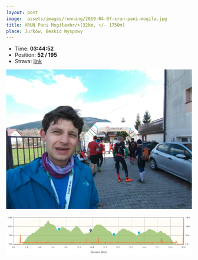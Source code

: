 ```yaml
---
layout: post
image:  assets/images/running/2019-04-07-xrun-pani-mogila.jpg
title: XRUN Pani Mogiła<br/>(32km, +/- 1750m)
place: Jurków, Beskid Wyspowy
---
```


- Time: **03:44:52**
- Position: **52 / 195**
- Strava: [link](https://www.strava.com/activities/2271493085)

![Me](/assets/images/running/2019-04-07-xrun-pani-mogila-me.jpg)

![Profile](/assets/images/running/2019-04-07-xrun-pani-mogila-profile.jpg)